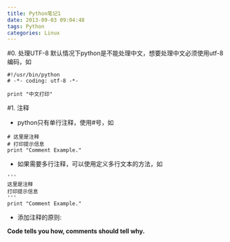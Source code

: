 ```yaml
---
title: Python笔记1
date: 2013-09-03 09:04:48
tags: Python
categories: Linux
---
```


#0. 处理UTF-8
默认情况下python是不能处理中文，想要处理中文必须使用utf-8编码，如
```
#!/usr/bin/python
# -*- coding: utf-8 -*- 

print "中文打印"
```

#1. 注释

* python只有单行注释，使用#号，如
```
# 这里是注释
# 打印提示信息
print "Comment Example."
```

* 如果需要多行注释，可以使用定义多行文本的方法，如
```
'''
这里是注释
打印提示信息
'''
print "Comment Example."
```

* 添加注释的原则:

**Code tells you how, comments should tell why.**
